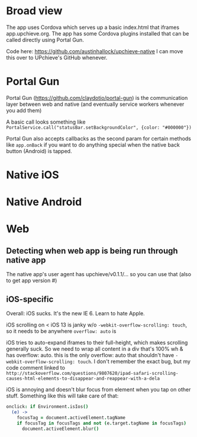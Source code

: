 # Broad view
The app uses Cordova which serves up a basic index.html that iframes app.upchieve.org. The app has some Cordova plugins installed that can be called directly using Portal Gun.

Code here:
https://github.com/austinhallock/upchieve-native I can move this over to UPchieve's GitHub whenever.

# Portal Gun
Portal Gun (https://github.com/claydotio/portal-gun) is the communication layer between web and native (and eventually service workers whenever you add them)

A basic call looks something like `PortalService.call("statusBar.setBackgroundColor", {color: "#000000"})`

Portal Gun also accepts callbacks as the second param for certain methods like `app.onBack` if you want to do anything special when the native back button (Android) is tapped.

# Native iOS

# Native Android

# Web
## Detecting when web app is being run through native app
The native app's user agent has upchieve/v0.1.1/... so you can use that (also to get app version #)

## iOS-specific
Overall: iOS sucks. It's the new IE 6. Learn to hate Apple.

iOS scrolling on < iOS 13 is janky w/o `-webkit-overflow-scrolling: touch`, so it needs to be anywhere `overflow: auto` is

iOS tries to auto-expand iframes to their full-height, which makes scrolling generally suck. So we need to wrap all content in a div that's 100% wh & has overflow: auto. this is the only overflow: auto that shouldn't have `-webkit-overflow-scrolling: touch`. I don't remember the exact bug, but my code comment linked to `http://stackoverflow.com/questions/9807620/ipad-safari-scrolling-causes-html-elements-to-disappear-and-reappear-with-a-dela`


iOS is annoying and doesn't blur focus from element when you tap on other stuff. Something like this will take care of that:
```coffee
onclick: if Environment.isIos()
  (e) ->
    focusTag = document.activeElement.tagName
    if focusTag in focusTags and not (e.target.tagName in focusTags)
      document.activeElement.blur()
```
